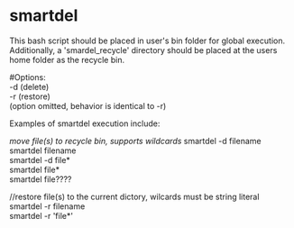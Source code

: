 smartdel
========

This bash script should be placed in user's bin folder for global execution. <br>
Additionally, a 'smardel_recycle' directory should be placed at the users home folder as the recycle bin. <br>

#Options: <br> 
-d (delete) <br>
-r (restore) <br>
(option omitted, behavior is identical to -r) <br>

Examples of smartdel execution include: 

<em>move file(s) to recycle bin, supports wildcards</em>
smartdel -d filename <br>
smartdel filename <br>
smartdel -d file* <br>
smartdel file* <br>
smartdel file???? <br>

//restore file(s) to the current dictory, wilcards must be string literal 
smartdel -r filename <br>
smartdel -r 'file*' <br>


